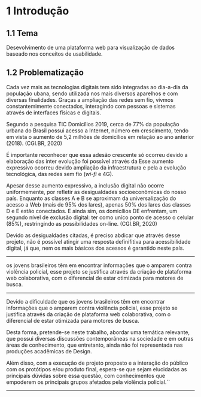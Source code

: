 # 1 Introdução
## 1.1 Tema
Desevolvimento de uma plataforma web para visualização de dados baseado nos conceitos de usabilidade.


## 1.2 Problematização
Cada vez mais as tecnologias digitais tem sido integradas ao dia-a-dia da população ubana, sendo utilizada nos mais diversos aparelhos e com diversas finalidades. Graças a ampliação das redes sem fio, vivmos constantemimente conectados, interagindo com pessoas e sistemas através de interfaces físicas e digitais.

Segundo a pesquisa TIC Domicílios 2019, cerca de 77% da população urbana do Brasil possui acesso a Internet, número em crescimento, tendo em vista o aumento de 5,2 milhões de domicílios em relação ao ano anterior (2018). (CGI.BR, 2020)

É importante reconhecer que essa adesão crescente só ocorreu devido a elaboração das inter
evolução foi possível através da Esse aumento expressivo ocorreu devido ampliação da infraestrutura e pela a evolução tecnológica, das redes sem fio (*wi-fi* e 4G).




 Apesar desse aumento expressivo, a inclusão digital não ocorre uniformemente, por refletir as desigualdades socioeconômicas do nosso país. Enquanto as classes A e B se aproximam da universalização do acesso a Web (mais de 95% dos lares), apenas 50% dos lares das classes D e E estão conectados. E ainda sim, os domicílios DE enfrentam, um segundo nível de exclusão digital: ter como uníco ponto de acesso o celular (85%), restringindo as possibilidades on-line. (CGI.BR, 2020)

Devido as desigualdades citadas, é preciso abdicar que através desse projeto, não é possível atingir uma resposta definifitiva para acessibilidade digital, já que, nem os mais básicos dos acessos é garantido neste país. 

---

os jovens brasileiros têm em encontrar informações que o amparem contra violência policial, esse projeto se justifica através da criação de plataforma web colaborativa, com o diferencial de estar otimizada para motores de busca.

---
Devido a dificuldade que os jovens brasileiros têm em encontrar informações que o amparem contra violência policial, esse projeto se justifica através da criação de plataforma web colaborativa, com o diferencial de estar otimizada para motores de busca.

Desta forma, pretende-se neste trabalho, abordar uma temática relevante, que possui diversas discussões contemporâneas na sociedade e em outras áreas de conhecimento, que entretanto, ainda não foi representada nas produções acadêmicas de Design.

Além disso, com a execução de projeto proposto e a interação do público com os protótipos e/ou produto final, espera-se que sejam elucidadas as principais dúvidas sobre essa questão, com conhecimentos que empoderem os principais grupos afetados pela violência policial.``

---

